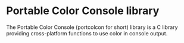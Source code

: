 # Portable Color Console library
The Portable Color Console (portcolcon for short) library is a C library providing cross-platform functions to use color in console output.

